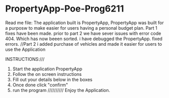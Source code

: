 # PropertyApp-Poe-Prog6211
Read me file:
The application built is PropertyApp,
PropertyApp was built for a purposw to make easier for users having a personal budget plan.
Part 1 fixes have been made. 
prior to part 2 we have sever issues with error code 404. Which has now beeen sorted.
i have debugged the PropertyApp.
fixed errors.
//Part 2 i added purchase of vehicles and made it easier for users to use the Application

INSTRUCTIONS:///
1. Start the application PropertyApp
2. Follow the on screen instructions 
3. Fill out your details below in the boxes
4. Once done click "confirm"
5. run the program
//////////
Enjoy the Application.

